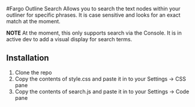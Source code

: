 #Fargo Outline Search
Allows you to search the text nodes within your outliner for specific phrases. It is case sensitive and looks for an exact match at the moment. 

**NOTE** At the moment, this only supports search via the Console. It is in active dev to add a visual display for search terms.

## Installation
1. Clone the repo
2. Copy the contents of style.css and paste it in to your Settings -> CSS pane
3. Copy the contents of search.js and paste it in to your Settings -> Code pane
